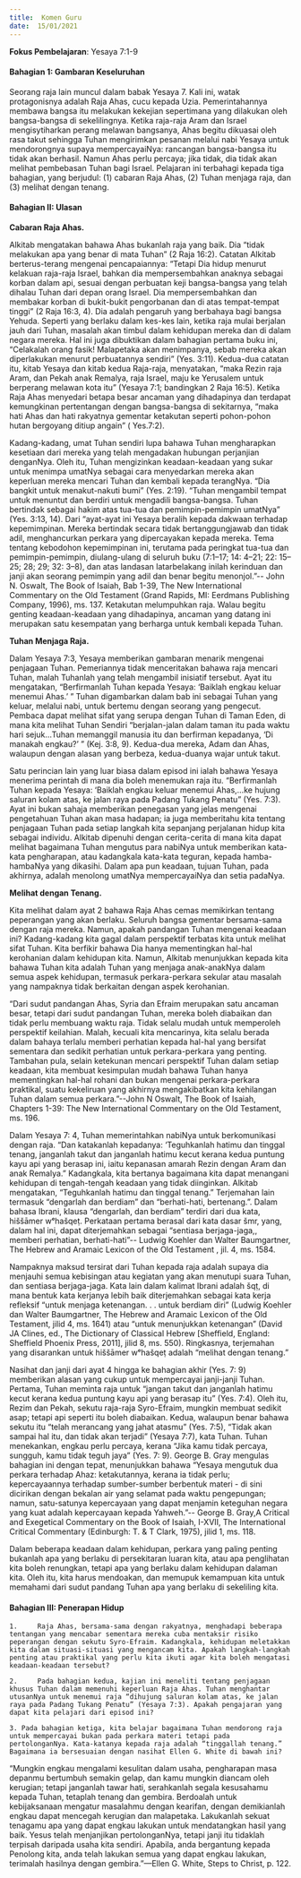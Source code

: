```yaml
---
title:  Komen Guru
date:  15/01/2021
---
```


**Fokus Pembelajaran**: Yesaya 7:1-9

#### Bahagian 1: Gambaran Keseluruhan

Seorang raja lain muncul dalam babak Yesaya 7. Kali ini, watak protagonisnya adalah Raja Ahas, cucu kepada Uzia. Pemerintahannya membawa bangsa itu melakukan kekejian sepertimana yang dilakukan oleh bangsa-bangsa di sekelilingnya. Ketika raja-raja Aram dan Israel mengisytiharkan perang melawan bangsanya, Ahas begitu dikuasai oleh rasa takut sehingga Tuhan mengirimkan pesanan melalui nabi Yesaya untuk mendorongnya supaya mempercayaiNya: rancangan bangsa-bangsa itu tidak akan berhasil. Namun Ahas perlu percaya; jika tidak, dia tidak akan melihat pembebasan Tuhan bagi Israel. Pelajaran ini terbahagi kepada tiga bahagian, yang berjudul: (1) cabaran Raja Ahas, (2) Tuhan menjaga raja, dan (3) melihat dengan tenang.

#### Bahagian II: Ulasan

**Cabaran Raja Ahas.**

Alkitab mengatakan bahawa Ahas bukanlah raja yang baik. Dia “tidak melakukan apa yang benar di mata Tuhan” (2 Raja 16:2). Catatan Alkitab berterus-terang mengenai pencapaiannya: “Tetapi Dia hidup menurut kelakuan raja-raja Israel, bahkan dia mempersembahkan anaknya sebagai korban dalam api, sesuai dengan perbuatan keji bangsa-bangsa yang telah dihalau Tuhan dari depan orang Israel. Dia mempersembahkan dan membakar korban di bukit-bukit pengorbanan dan di atas tempat-tempat tinggi” (2 Raja 16:3, 4). Dia adalah pengaruh yang berbahaya bagi bangsa Yehuda. Seperti yang berlaku dalam kes-kes lain, ketika raja mulai berjalan jauh dari Tuhan, masalah akan timbul dalam kehidupan mereka dan di dalam negara mereka. Hal ini juga dibuktikan dalam bahagian pertama buku ini, “Celakalah orang fasik! Malapetaka akan menimpanya, sebab mereka akan diperlakukan menurut perbuatannya sendiri” (Yes. 3:11). Kedua-dua catatan itu, kitab Yesaya dan kitab kedua Raja-raja, menyatakan, “maka Rezin raja Aram, dan Pekah anak Remalya, raja Israel, maju ke Yerusalem untuk berperang melawan kota itu” (Yesaya 7:1; bandingkan 2 Raja 16:5). Ketika Raja Ahas menyedari betapa besar ancaman yang dihadapinya dan terdapat kemungkinan pertentangan dengan bangsa-bangsa di sekitarnya, “maka hati Ahas dan hati rakyatnya gementar ketakutan seperti pohon-pohon hutan bergoyang ditiup angain” ( Yes.7:2).

Kadang-kadang, umat Tuhan sendiri lupa bahawa Tuhan mengharapkan kesetiaan dari mereka yang telah mengadakan hubungan perjanjian denganNya. Oleh itu, Tuhan mengizinkan keadaan-keadaan yang sukar untuk menimpa umatNya sebagai cara menyedarkan mereka akan keperluan mereka mencari Tuhan dan kembali kepada terangNya. “Dia bangkit untuk menakut-nakuti bumi” (Yes. 2:19). “Tuhan mengambil tempat untuk menuntut dan berdiri untuk mengadili bangsa-bangsa. Tuhan bertindak sebagai hakim atas tua-tua dan pemimpin-pemimpin umatNya” (Yes. 3:13, 14). Dari “ayat-ayat ini Yesaya beralih kepada dakwaan terhadap kepemimpinan. Mereka bertindak secara tidak bertanggungjawab dan tidak adil, menghancurkan perkara yang dipercayakan kepada mereka. Tema tentang kebodohon kepemimpinan ini, terutama pada peringkat tua-tua dan pemimpin-pemimpin, diulang-ulang di seluruh buku (7:1–17; 14: 4–21; 22: 15–25; 28; 29; 32: 3–8), dan atas landasan latarbelakang inilah kerinduan dan janji akan seorang pemimpin yang adil dan benar begitu menonjol.”-- John N. Oswalt, The Book of Isaiah, Bab 1-39, The New International Commentary on the Old Testament (Grand Rapids, MI: Eerdmans Publishing Company, 1996), ms. 137. Ketakutan melumpuhkan raja. Walau begitu genting keadaan-keadaan yang dihadapinya, ancaman yang datang ini merupakan satu kesempatan yang berharga untuk kembali kepada Tuhan.

**Tuhan Menjaga Raja.**

Dalam Yesaya 7:3, Yesaya memberikan gambaran menarik mengenai penjagaan Tuhan. Pemeriannya tidak menceritakan bahawa raja mencari Tuhan, malah Tuhanlah yang telah mengambil inisiatif tersebut. Ayat itu mengatakan, “Berfirmanlah Tuhan kepada Yesaya: ‘Baiklah engkau keluar menemui Ahas.’ ” Tuhan digambarkan dalam bab ini sebagai Tuhan yang keluar, melalui nabi, untuk bertemu dengan seorang yang pengecut. Pembaca dapat melihat sifat yang serupa dengan Tuhan di Taman Eden, di mana kita melihat Tuhan Sendiri “berjalan-jalan dalam taman itu pada waktu hari sejuk…Tuhan memanggil manusia itu dan berfirman kepadanya, ‘Di manakah engkau?’ ” (Kej. 3:8, 9). Kedua-dua mereka, Adam dan Ahas, walaupun dengan alasan yang berbeza, kedua-duanya wajar untuk takut.

Satu perincian lain yang luar biasa dalam episod ini ialah bahawa Yesaya menerima perintah di mana dia boleh menemukan raja itu. “Berfirmanlah Tuhan kepada Yesaya: ‘Baiklah engkau keluar menemui Ahas,…ke hujung saluran kolam atas, ke jalan raya pada Padang Tukang Penatu” (Yes. 7:3). Ayat ini bukan sahaja memberikan penegasan yang jelas mengenai pengetahuan Tuhan akan masa  hadapan; ia juga memberitahu kita tentang penjagaan Tuhan pada setiap langkah kita sepanjang perjalanan hidup kita sebagai individu. Alkitab dipenuhi dengan cerita-cerita di mana kita dapat melihat bagaimana Tuhan mengutus para nabiNya untuk memberikan kata-kata pengharapan, atau kadangkala kata-kata teguran, kepada hamba-hambaNya yang dikasihi. Dalam apa pun keadaan, tujuan Tuhan, pada akhirnya, adalah menolong umatNya mempercayaiNya dan setia padaNya.

**Melihat dengan Tenang.**

Kita melihat dalam ayat 2 bahawa Raja Ahas cemas memikirkan tentang peperangan yang akan berlaku. Seluruh bangsa gementar bersama-sama dengan raja mereka. Namun, apakah pandangan Tuhan mengenai keadaan ini? Kadang-kadang kita gagal dalam perspektif terbatas kita untuk melihat sifat Tuhan. Kita berfikir bahawa Dia hanya mementingkan hal-hal kerohanian dalam kehidupan kita. Namun, Alkitab menunjukkan kepada kita bahawa Tuhan kita adalah Tuhan yang menjaga anak-anakNya dalam semua aspek kehidupan, termasuk perkara-perkara sekular atau masalah yang nampaknya tidak berkaitan dengan aspek kerohanian.

“Dari sudut pandangan Ahas, Syria dan Efraim merupakan satu ancaman besar, tetapi dari sudut pandangan Tuhan, mereka boleh diabaikan dan tidak perlu membuang waktu raja. Tidak selalu mudah untuk memperoleh perspektif keilahian. Malah, kecuali  kita mencarinya, kita selalu berada dalam bahaya terlalu memberi perhatian kepada hal-hal yang bersifat sementara dan sedikit perhatian untuk perkara-perkara yang penting. Tambahan pula,  selain ketekunan mencari perspektif Tuhan dalam setiap keadaan, kita membuat kesimpulan mudah bahawa Tuhan hanya mementingkan hal-hal rohani dan bukan mengenai perkara-perkara praktikal, suatu kekeliruan yang akhirnya mengakibatkan kita kehilangan Tuhan dalam semua perkara.”--John N Oswalt, The Book of Isaiah, Chapters 1-39: The New International Commentary on the Old Testament, ms. 196.

Dalam Yesaya 7: 4, Tuhan memerintahkan nabiNya untuk berkomunikasi dengan raja. “Dan katakanlah kepadanya: ‘Teguhkanlah hatimu dan tinggal tenang, janganlah takut dan janganlah hatimu kecut kerana kedua puntung kayu api yang berasap ini, iaitu kepanasan amarah Rezin dengan Aram dan anak Remalya.” Kadangkala, kita bertanya bagaimana kita dapat menangani kehidupan di tengah-tengah keadaan yang tidak diinginkan. Alkitab mengatakan, “Teguhkanlah hatimu dan tinggal tenang.” Terjemahan lain termasuk “dengarlah dan berdiam” dan “berhati-hati, bertenang.”. Dalam bahasa Ibrani, klausa “dengarlah, dan berdiam” terdiri dari dua kata, hiššāmer wᵉhašqeṭ. Perkataan pertama berasal dari kata dasar šmr, yang, dalam hal ini, dapat diterjemahkan sebagai “sentiasa berjaga-jaga,, memberi perhatian, berhati-hati”-- Ludwig Koehler dan Walter Baumgartner, The Hebrew and Aramaic Lexicon of the Old Testament , jil. 4, ms. 1584.

Nampaknya maksud tersirat dari Tuhan kepada raja adalah supaya dia menjauhi semua kebisingan atau kegiatan yang akan menutupi suara Tuhan, dan sentiasa berjaga-jaga. Kata lain dalam kalimat Ibrani adalah šqṭ, di mana bentuk kata kerjanya lebih baik diterjemahkan sebagai kata kerja refleksif “untuk menjaga ketenangan. . . untuk berdiam diri” (Ludwig Koehler dan Walter Baumgartner, The Hebrew and Aramaic Lexicon of the Old Testament, jilid 4, ms. 1641) atau “untuk menunjukkan ketenangan” (David JA Clines, ed., The Dictionary of Classical Hebrew [Sheffield, England: Sheffield Phoenix Press, 2011], jilid 8, ms. 550). Ringkasnya, terjemahan yang disarankan untuk hiššāmer wᵉhašqeṭ adalah “melihat dengan tenang.”

Nasihat dan janji dari ayat 4 hingga ke bahagian akhir (Yes. 7: 9) memberikan alasan yang cukup untuk mempercayai janji-janji Tuhan. Pertama, Tuhan meminta raja untuk “jangan takut dan janganlah hatimu kecut kerana kedua puntung kayu api yang berasap itu” (Yes. 7:4). Oleh itu, Rezim dan Pekah, sekutu raja-raja Syro-Efraim, mungkin membuat sedikit asap; tetapi api seperti itu boleh diabaikan. Kedua, walaupun benar bahawa sekutu itu “telah merancang yang jahat atasmu” (Yes. 7:5), “Tidak akan sampai hal itu, dan tidak akan terjadi” (Yesaya 7:7), kata Tuhan. Tuhan menekankan, engkau perlu percaya, kerana “Jika kamu tidak percaya, sungguh, kamu tidak teguh jaya” (Yes. 7: 9). George B. Gray mengulas bahagian ini dengan tepat, menunjukkan bahawa “Yesaya mengutuk dua perkara terhadap Ahaz: ketakutannya, kerana ia tidak perlu; kepercayaannya terhadap sumber-sumber berbentuk materi - di sini dicirikan dengan bekalan air yang selamat pada waktu pengepungan; namun, satu-satunya kepercayaan yang dapat menjamin keteguhan negara yang kuat adalah kepercayaan kepada Yahweh.”-- George B. Gray,A Critical and Exegetical Commentary on the Book of Isaiah, I-XVII, The International Critical Commentary (Edinburgh: T. & T Clark, 1975), jilid 1, ms. 118.

Dalam beberapa keadaan dalam kehidupan, perkara yang paling penting bukanlah apa yang berlaku di persekitaran luaran kita, atau apa penglihatan kita boleh renungkan, tetapi apa yang berlaku  dalam kehidupan dalaman kita. Oleh itu, kita harus mendoakan, dan memupuk kemampuan kita untuk memahami dari sudut pandang Tuhan apa yang berlaku di sekeliling kita.

#### Bahagian III: Penerapan Hidup

`1. 	Raja Ahas, bersama-sama dengan rakyatnya, menghadapi beberapa tentangan yang mencabar sementara mereka cuba mentaksir risiko peperangan dengan sekutu Syro-Efraim. Kadangkala, kehidupan meletakkan kita dalam situasi-situasi yang mengancam kita. Apakah langkah-langkah penting atau praktikal yang perlu kita ikuti agar kita boleh mengatasi keadaan-keadaan tersebut?`

`2. 	Pada bahagian kedua, kajian ini meneliti tentang penjagaan khusus Tuhan dalam memenuhi keperluan Raja Ahas. Tuhan menghantar utusanNya untuk menemui raja “dihujung saluran kolam atas, ke jalan raya pada Padang Tukang Penatu” (Yesaya 7:3). Apakah pengajaran yang dapat kita pelajari dari episod ini?`

`3.	Pada bahagian ketiga, kita belajar bagaimana Tuhan mendorong raja untuk mempercayai bukan pada perkara materi tetapi pada pertolonganNya. Kata-katanya kepada raja adalah “tinggallah tenang.” Bagaimana ia bersesuaian dengan nasihat Ellen G. White di bawah ini?`

“Mungkin engkau mengalami kesulitan dalam usaha, pengharapan masa depanmu bertumbuh semakin gelap, dan kamu mungkin diancam oleh kerugian; tetapi janganlah tawar hati, serahkanlah segala kesusahamu kepada Tuhan, tetaplah tenang dan gembira. Berdoalah untuk kebijaksanaan mengatur masalahmu dengan kearifan, dengan demikianlah engkau dapat mencegah kerugian dan malapetaka. Lakukanlah sekuat tenagamu apa yang dapat engkau lakukan untuk mendatangkan hasil yang baik. Yesus telah menjanjikan pertolonganNya, tetapi janji itu tidaklah terpisah daripada usaha kita sendiri. Apabila, anda bergantung kepada Penolong kita, anda telah lakukan semua yang dapat engkau lakukan, terimalah hasilnya dengan gembira.”—Ellen G. White, Steps to Christ, p. 122.